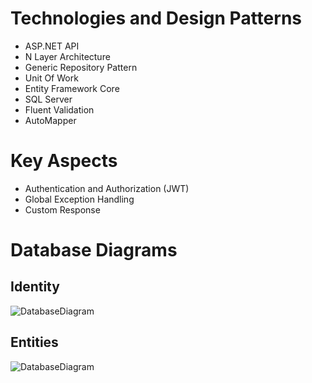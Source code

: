 # Technologies and Design Patterns
- ASP.NET API
- N Layer Architecture
- Generic Repository Pattern 
- Unit Of Work
- Entity Framework Core
- SQL Server
- Fluent Validation
- AutoMapper

# Key Aspects

- Authentication and Authorization (JWT)
- Global Exception Handling
- Custom Response

# Database Diagrams

## Identity

![DatabaseDiagram](https://www.serkanisik.com/wp-content/uploads/2023/09/CarParkSystem.png)

## Entities

![DatabaseDiagram](https://www.serkanisik.com/wp-content/uploads/2023/09/CarParkSystem-3.png)